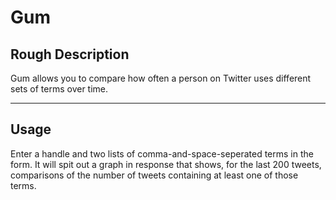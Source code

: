 # Gum

## Rough Description

Gum allows you to compare how often a person on Twitter uses different sets of terms over time.

----

## Usage

Enter a handle and two lists of comma-and-space-seperated terms in the form. It will spit out a graph in response that shows, for the last 200 tweets, comparisons of the number of tweets containing at least one of those terms.